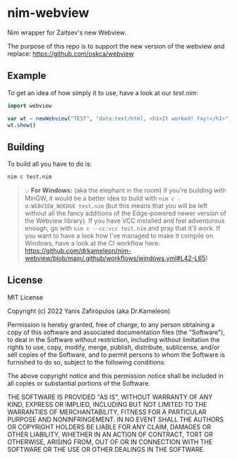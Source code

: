 # nim-webview
Nim wrapper for Zaitsev's new Webview.

The purpose of this repo is to support the new version of the webview and replace: https://github.com/oskca/webview

## Example

To get an idea of how simply it to use, have a look at our *test.nim*:


```nim
import webview

var wt = newWebview("TEST", "data:text/html, <h1>It worked! Yay!</h1>")
wt.show()
```

## Building

To build all you have to do is:

```bash
nim c test.nim
```

> 💡 **For Windows:** (aka the elephant in the room) if you're building with MinGW, it would be a better idea to build with `nim c -d:WEBVIEW_NOEDGE test.nim` (but this means that you will be left without all the fancy additions of the Edge-powered newer version of the Webview library). If you have VCC installed and feel adventurous enough, go with `nim c --cc:vcc test.nim` and pray that it'll work. If you want to have a look how I've managed to make it compile on Windows, have a look at the CI workflow here: https://github.com/drkameleon/nim-webview/blob/main/.github/workflows/windows.yml#L42-L65)

## License

MIT License

Copyright (c) 2022 Yanis Zafirópulos (aka Dr.Kameleon)

Permission is hereby granted, free of charge, to any person obtaining a copy
of this software and associated documentation files (the "Software"), to deal
in the Software without restriction, including without limitation the rights
to use, copy, modify, merge, publish, distribute, sublicense, and/or sell
copies of the Software, and to permit persons to whom the Software is
furnished to do so, subject to the following conditions:

The above copyright notice and this permission notice shall be included in all
copies or substantial portions of the Software.

THE SOFTWARE IS PROVIDED "AS IS", WITHOUT WARRANTY OF ANY KIND, EXPRESS OR
IMPLIED, INCLUDING BUT NOT LIMITED TO THE WARRANTIES OF MERCHANTABILITY,
FITNESS FOR A PARTICULAR PURPOSE AND NONINFRINGEMENT. IN NO EVENT SHALL THE
AUTHORS OR COPYRIGHT HOLDERS BE LIABLE FOR ANY CLAIM, DAMAGES OR OTHER
LIABILITY, WHETHER IN AN ACTION OF CONTRACT, TORT OR OTHERWISE, ARISING FROM,
OUT OF OR IN CONNECTION WITH THE SOFTWARE OR THE USE OR OTHER DEALINGS IN THE
SOFTWARE.
